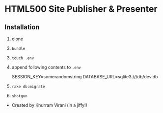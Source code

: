 HTML500 Site Publisher & Presenter
=======

## Installation

1. clone
2. `bundle`
3. `touch .env`
4. append following contents to `.env`
    
    SESSION_KEY=somerandomstring
    DATABASE_URL=sqlite3:///db/dev.db

5. `rake db:migrate`
6. `shotgun`

- Created by Khurram Virani (in a jiffy!)
